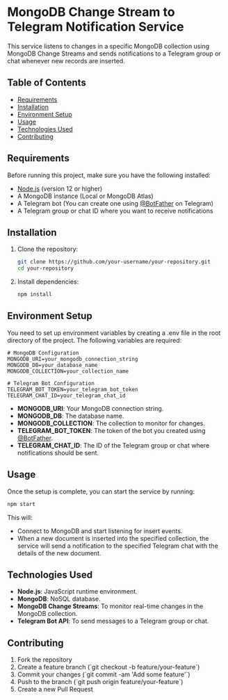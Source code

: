# MongoDB Change Stream to Telegram Notification Service

This service listens to changes in a specific MongoDB collection using MongoDB Change Streams and sends notifications to a Telegram group or chat whenever new records are inserted.

## Table of Contents

- [Requirements](#requirements)
- [Installation](#installation)
- [Environment Setup](#environment-setup)
- [Usage](#usage)
- [Technologies Used](#technologies-used)
- [Contributing](#contributing)

## Requirements

Before running this project, make sure you have the following installed:

- [Node.js](https://nodejs.org/) (version 12 or higher)
- A MongoDB instance (Local or MongoDB Atlas)
- A Telegram bot (You can create one using [@BotFather](https://telegram.me/BotFather) on Telegram)
- A Telegram group or chat ID where you want to receive notifications

## Installation

1. Clone the repository:
   ```bash
   git clone https://github.com/your-username/your-repository.git
   cd your-repository
   ````

2. Install dependencies:
   ```bash
   npm install
   ```

## Environment Setup

You need to set up environment variables by creating a .env file in the root directory of the project. The following variables are required:

```env
# MongoDB Configuration
MONGODB_URI=your_mongodb_connection_string
MONGODB_DB=your_database_name
MONGODB_COLLECTION=your_collection_name

# Telegram Bot Configuration
TELEGRAM_BOT_TOKEN=your_telegram_bot_token
TELEGRAM_CHAT_ID=your_telegram_chat_id
```

- **MONGODB_URI**: Your MongoDB connection string.
- **MONGODB_DB**: The database name.
- **MONGODB_COLLECTION**: The collection to monitor for changes.
- **TELEGRAM_BOT_TOKEN**: The token of the bot you created using [@BotFather](https://telegram.me/BotFather).
- **TELEGRAM_CHAT_ID**: The ID of the Telegram group or chat where notifications should be sent.

## Usage

Once the setup is complete, you can start the service by running:

```bash
npm start
```

This will:
- Connect to MongoDB and start listening for insert events.
- When a new document is inserted into the specified collection, the service will send a notification to the specified Telegram chat with the details of the new document.

## Technologies Used

- **Node.js**: JavaScript runtime environment.
- **MongoDB**: NoSQL database.
- **MongoDB Change Streams**: To monitor real-time changes in the MongoDB collection.
- **Telegram Bot API**: To send messages to a Telegram group or chat.

## Contributing

1. Fork the repository
2. Create a feature branch (\`git checkout -b feature/your-feature\`)
3. Commit your changes (\`git commit -am 'Add some feature'\`)
4. Push to the branch (\`git push origin feature/your-feature\`)
5. Create a new Pull Request
